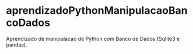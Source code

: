 # aprendizadoPythonManipulacaoBancoDados
Aprendizado de manipulacao de Python com Banco de Dados (Sqlite3 e pandas). 
